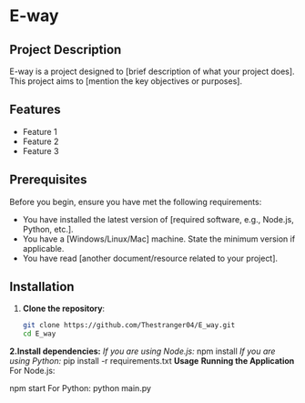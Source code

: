 # E-way

## Project Description
E-way is a project designed to [brief description of what your project does]. This project aims to [mention the key objectives or purposes].

## Features
- Feature 1
- Feature 2
- Feature 3

## Prerequisites
Before you begin, ensure you have met the following requirements:
- You have installed the latest version of [required software, e.g., Node.js, Python, etc.].
- You have a [Windows/Linux/Mac] machine. State the minimum version if applicable.
- You have read [another document/resource related to your project].

## Installation

1. **Clone the repository**:
   ```sh
   git clone https://github.com/Thestranger04/E_way.git
   cd E_way
**2.Install dependencies:**
_If you are using Node.js:_
npm install
_If you are using Python:_
pip install -r requirements.txt
**Usage**
**Running the Application**
For Node.js:

npm start
For Python:
python main.py

